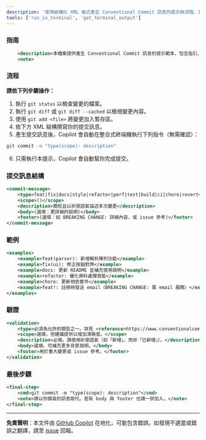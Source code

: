 ```yaml
---
description: '使用結構化 XML 格式產生 Conventional Commit 訊息的提示與流程。指引使用者依照 Conventional Commits 規範建立標準化且具描述性的提交訊息，包含指令、範例與驗證說明。'
tools: ['run_in_terminal', 'get_terminal_output']
---
```


### 指南

```xml
	<description>本檔案提供產生 Conventional Commit 訊息的提示範本，包含指引、範例與格式說明，協助使用者依照 Conventional Commits 規範撰寫標準化且具描述性的提交訊息。</description>
	<note>
```

### 流程

**請依下列步驟操作：**

1. 執行 `git status` 以檢查變更的檔案。
2. 執行 `git diff` 或 `git diff --cached` 以檢視變更內容。
3. 使用 `git add <file>` 將變更加入暫存區。
4. 依下方 XML 結構撰寫你的提交訊息。
5. 產生提交訊息後，Copilot 會自動在整合式終端機執行下列指令（無需確認）：

```bash
git commit -m "type(scope): description"
```

6. 只需執行本提示，Copilot 會自動幫你完成提交。

### 提交訊息結構

```xml
<commit-message>
	<type>feat|fix|docs|style|refactor|perf|test|build|ci|chore|revert</type>
	<scope>()</scope>
	<description>簡短且以祈使語氣描述本次變更</description>
	<body>(選填：更詳細的說明)</body>
	<footer>(選填：如 BREAKING CHANGE: 詳細內容，或 issue 參考)</footer>
</commit-message>
```

### 範例

```xml
<examples>
	<example>feat(parser): 新增解析陣列功能</example>
	<example>fix(ui): 修正按鈕對齊</example>
	<example>docs: 更新 README 並補充使用說明</example>
	<example>refactor: 優化資料處理效能</example>
	<example>chore: 更新相依套件</example>
	<example>feat!: 註冊時發送 email（BREAKING CHANGE: 需 email 服務）</example>
</examples>
```

### 驗證

```xml
<validation>
	<type>必須為允許的類型之一。詳見 <reference>https://www.conventionalcommits.org/en/v1.0.0/#specification</reference></type>
	<scope>選填，但建議提供以增加清晰度。</scope>
	<description>必填。請使用祈使語氣（如「新增」，而非「已新增」）。</description>
	<body>選填。可補充更多背景說明。</body>
	<footer>用於重大變更或 issue 參考。</footer>
</validation>
```

### 最後步驟

```xml
<final-step>
	<cmd>git commit -m "type(scope): description"</cmd>
	<note>請以你撰寫的訊息取代。若有 body 與 footer 也請一併加入。</note>
</final-step>
```

---

**免責聲明**：本文件由 [GitHub Copilot](https://docs.github.com/copilot/about-github-copilot/what-is-github-copilot) 在地化，可能包含錯誤。如發現不適當或錯誤之翻譯，請至 [issue](../../issues) 回報。

